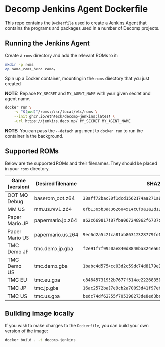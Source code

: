 # Decomp Jenkins Agent Dockerfile

This repo contains the `Dockerfile` used to create a [Jenkins Agent](https://www.jenkins.io/doc/book/using/using-agents/) that contains the programs and packages used in a number of Decomp projects.

## Running the Jenkins Agent

Create a `roms` directory and add the relevant ROMs to it:

```sh
mkdir -p roms
cp some_roms_here roms/
```

Spin up a Docker container, mounting in the `roms` directory that you just created

**NOTE:** Replace `MY_SECRET` and `MY_AGENT_NAME` with your given secret and agent name.

```sh
docker run \
    -v "$(pwd)"/roms:/usr/local/etc/roms \
    --init ghcr.io/ethteck/decomp-jenkins:latest \
    -url https://jenkins.deco.mp/ MY_SECRET MY_AGENT_NAME
```

**NOTE:** You can pass the `--detach` argument to `docker run` to run the container in the background.

## Supported ROMs

Below are the supported ROMs and their filenames. They should be placed in your `roms` directory.

| Game (version) | Desired filename  | SHA256 Hash                                                        |
| -------------- | ----------------- | ------------------------------------------------------------------ |
| OOT MQ Debug   | baserom_oot.z64   | `38aff72bac70f1dcd1562174aa271a8e136bfa94f585a132ce892e40c4775a6f` |
| MM US          | mm.us.rev1.z64    | `efb1365b3ae362604514c0f9a1a2d11f5dc8688ba5be660a37debf5e3be43f2b` |
| Paper Mario JP | papermario.jp.z64 | `a62c669817f87fba067248962f6737d9a8d27e78a843798d739d9d2a39d73874` |
| Paper Mario US | papermario.us.z64 | `9ec6d2a5c2fca81ab86312328779fd042b5f3b920bf65df9f6b87b376883cb5b` |
| TMC Demo JP    | tmc.demo.jp.gba   | `f2e91f7f9950ae840d8840ba324ea65527e235f19b5d2395b75d80fd5a465c4f` |
| TMC Demo US    | tmc.demo.gba      | `1babc4d5754cc03d2c59dc74d8179e1a5de600b76a93f09667a29080e1bbfb33` |
| TMC EU         | tmc.eu.gba        | `c84645731952b7677f514ae222683504066334ab2af904e64a8a84ffc1af46c6` |
| TMC JP         | tmc.jp.gba        | `16ac2572ba17e9cb2a70093d41f97ef8cff66c56417e45ea98adacdc51bb4b38` |
| TMC US         | tmc.us.gba        | `bedc74df62755f705398273de8ed3bc59be610cf55760d0b9aa277f1f5035e73` |

## Building image locally

If you wish to make changes to the `Dockerfile`, you can build your own version of the image:

```sh
docker build . -t decomp-jenkins
```
